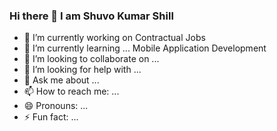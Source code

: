 ### Hi there 👋 I am Shuvo Kumar Shill


<!-- **shuvo-kumar/shuvo-kumar** is a ✨ _special_ ✨ repository because its `README.md` (this file) appears on your GitHub profile 

Here are some ideas to get you started:  -->

- 🔭 I’m currently working on Contractual Jobs
- 🌱 I’m currently learning ... Mobile Application Development 
- 👯 I’m looking to collaborate on ...
- 🤔 I’m looking for help with ...
- 💬 Ask me about ...
- 📫 How to reach me: ...
- 😄 Pronouns: ...
- ⚡ Fun fact: ...
